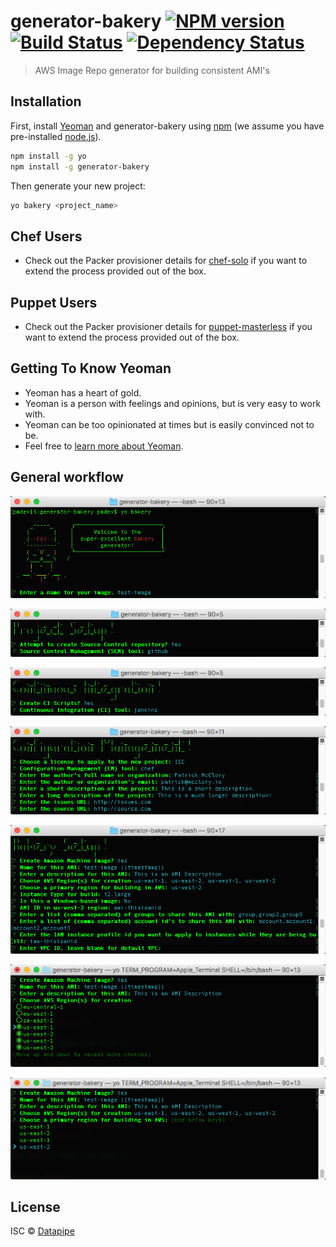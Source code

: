 # generator-bakery [![NPM version][npm-image]][npm-url] [![Build Status][travis-image]][travis-url] [![Dependency Status][daviddm-image]][daviddm-url]
> AWS Image Repo generator for building consistent AMI&#39;s

## Installation

First, install [Yeoman](http://yeoman.io) and generator-bakery using [npm](https://www.npmjs.com/) (we assume you have pre-installed [node.js](https://nodejs.org/)).

```bash
npm install -g yo
npm install -g generator-bakery
```

Then generate your new project:

```bash
yo bakery <project_name>
```

## Chef Users

* Check out the Packer provisioner details for [chef-solo](https://www.packer.io/docs/provisioners/chef-solo.html) if you want to extend the process provided out of the box.

## Puppet Users

* Check out the Packer provisioner details for [puppet-masterless](https://www.packer.io/docs/provisioners/puppet-masterless.html) if you want to extend the process provided out of the box.

## Getting To Know Yeoman

 * Yeoman has a heart of gold.
 * Yeoman is a person with feelings and opinions, but is very easy to work with.
 * Yeoman can be too opinionated at times but is easily convinced not to be.
 * Feel free to [learn more about Yeoman](http://yeoman.io/).

## General workflow

![welcome!](docs/images/welcomescreen.png)

![Source Control Management](docs/images/scmscreen.png)

![Continuous Integration](docs/images/ciscreen.png)

![Configuration Management](docs/images/cmscreen.png)

![Bakery!](docs/images/bakeryscreen.png)

![Select Multiple Regions](docs/images/selectmultipleregionsscreen.png)

![Select Primary Region](docs/images/primaryregionscreen.png)



## License

ISC © [Datapipe](https://datapipe.com/)

[npm-image]: https://badge.fury.io/js/generator-imagebuild.svg
[npm-url]: https://npmjs.org/package/generator-imagebuild
[travis-image]: https://travis-ci.org/datapipe/generator-imagebuild.svg?branch=master
[travis-url]: https://travis-ci.org/datapipe/generator-imagebuild
[daviddm-image]: https://david-dm.org/datapipe/generator-imagebuild.svg?theme=shields.io
[daviddm-url]: https://david-dm.org/datapipe/generator-imagebuild
